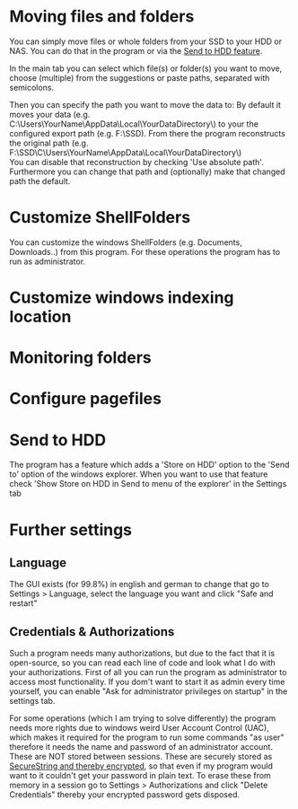# Moving files and folders
You can simply move files or whole folders from your SSD to your HDD or NAS. You can do that in the program or via the [Send to HDD feature](usage.html#Send-to-HDD).

In the main tab you can select which file(s) or folder(s) you want to move, choose (multiple) from the suggestions or paste paths, separated with semicolons.
 
Then you can specify the path you want to move the data to:
By default it moves your data (e.g. C:\\Users\\YourName\\AppData\\Local\\YourDataDirectory\\) to your the configured export path (e.g. F:\\SSD).
From there the program reconstructs the original path (e.g. F:\\SSD\\C\\Users\\YourName\\AppData\\Local\\YourDataDirectory\\)  
You can disable that reconstruction by checking 'Use absolute path'. Furthermore you can change that path and (optionally) make that changed path the default.
# Customize ShellFolders
You can customize the windows ShellFolders (e.g. Documents, Downloads..) from this program. For these operations the program has to run as administrator.
 
# Customize windows indexing location
# Monitoring folders
# Configure pagefiles

# Send to HDD
The program has a feature which adds a 'Store on HDD' option to the 'Send to' option of the windows explorer.
When you want to use that feature check 'Show Store on HDD in Send to menu of the explorer' in the Settings tab
# Further settings

## Language
The GUI exists (for 99.8%) in english and german to change that go to Settings > Language,
select the language you want and click "Safe and restart"
## Credentials & Authorizations
Such a program needs many authorizations, but due to the fact that it is open-source,
so you can read each line of code and look what I do with your authorizations.
First of all you can run the program as administrator to access most functionality.
If you dom't want to start it as admin every time yourself,
you can enable "Ask for administrator privileges on startup" in the settings tab.

For some operations (which I am trying to solve differently) the program needs more rights due to windows weird User Account Control (UAC),
which makes it required for the program to run some commands "as user" therefore it needs the name and password of an administrator account.
These are NOT stored between sessions.
These are securely stored as [SecureString and thereby encrypted](https://msdn.microsoft.com/en-us/library/system.security.securestring(v=vs.110).aspx#Anchor_5),
so that even if my program would want to it couldn't get your password in plain text.
To erase these from memory in a session go to Settings > Authorizations and click "Delete Credentials" thereby your encrypted password gets disposed.